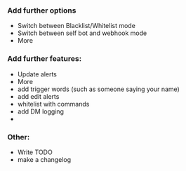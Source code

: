 ### Add further options
* Switch between Blacklist/Whitelist mode
* Switch between self bot and webhook mode
* More

### Add further features:
* Update alerts
* More
* add trigger words (such as someone saying your name)
* add edit alerts
* whitelist with commands
* add DM logging
* 


### Other:
* Write TODO
* make a changelog
